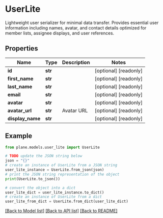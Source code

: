 # UserLite

Lightweight user serializer for minimal data transfer.  Provides essential user information including names, avatar, and contact details optimized for member lists, assignee displays, and user references.

## Properties

Name | Type | Description | Notes
------------ | ------------- | ------------- | -------------
**id** | **str** |  | [optional] [readonly] 
**first_name** | **str** |  | [optional] [readonly] 
**last_name** | **str** |  | [optional] [readonly] 
**email** | **str** |  | [optional] [readonly] 
**avatar** | **str** |  | [optional] [readonly] 
**avatar_url** | **str** | Avatar URL | [optional] [readonly] 
**display_name** | **str** |  | [optional] [readonly] 

## Example

```python
from plane.models.user_lite import UserLite

# TODO update the JSON string below
json = "{}"
# create an instance of UserLite from a JSON string
user_lite_instance = UserLite.from_json(json)
# print the JSON string representation of the object
print(UserLite.to_json())

# convert the object into a dict
user_lite_dict = user_lite_instance.to_dict()
# create an instance of UserLite from a dict
user_lite_from_dict = UserLite.from_dict(user_lite_dict)
```
[[Back to Model list]](../README.md#documentation-for-models) [[Back to API list]](../README.md#documentation-for-api-endpoints) [[Back to README]](../README.md)


